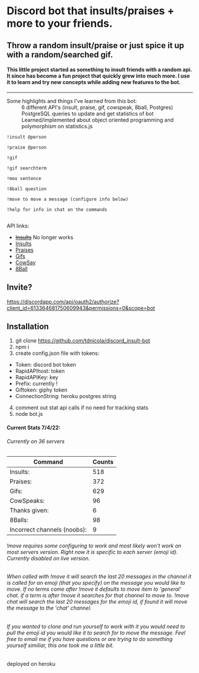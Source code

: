 # Discord bot that insults/praises + more to your friends.

## Throw a random insult/praise or just spice it up with a random/searched gif.

#### This little project started as something to insult friends with a random api. It since has become a fun project that quickly grew into much more. I use it to learn and try new concepts while adding new features to the bot.

---

<dl>
  <dt>Some highlights and things I've learned from this bot:</dt>

  <dd>6 different API's (insult, praise, gif, cowspeak, 8ball, Postgres)</dd>
  <dd>PostgreSQL queries to update and get statistics of bot</dd>
  <dd>Learned/implemented about object oriented programming and polymorphism on statistics.js</dd>
</dl>

```
!insult @person

!praise @person

!gif

!gif searchterm

!moo sentence

!8ball question

!move to move a message (configure info below)

!help for info in chat on the commands


```

API links:

-   ~~[Insults](https://rapidapi.com/Lakerolmaker/api/insult-generator/endpoints)~~ No longer works
-   [Insults](https://insult.mattbas.org/api/insult)
-   [Praises](https://complimentr.com/api)
-   [Gifs](https://api.giphy.com/v1/gifs/random)
-   [CowSay](http://cowsay.morecode.org/)
-   [8Ball](https://8ball.delegator.com/)

## Invite?

https://discordapp.com/api/oauth2/authorize?client_id=613364681750609943&permissions=0&scope=bot

## Installation

1. git clone https://github.com/tdnicola/discord_insult-bot
2. npm i
3. create config.json file with tokens:

-   Token: discord bot token
-   RapidAPIhost: token
-   RapidAPIKey: key
-   Prefix: currently !
-   Giftoken: giphy token
-   ConnectionString: heroku postgres string

4. comment out stat api calls if no need for tracking stats
5. node bot.js

#### Current Stats 7/4/22:

###### Currently on 36 servers

| Command                     | Counts |
| --------------------------- | ------ |
| Insults:                    | 518    |
| Praises:                    | 372    |
| Gifs:                       | 629    |
| CowSpeaks:                  | 96     |
| Thanks given:               | 6      |
| 8Balls:                     | 98     |
| Incorrect channels (noobs): | 9      |

###### _!move requires some configuring to work and most likely won't work on most servers version. Right now it is specific to each server (emoji id). Currently disabled on live version._

###### _When called with !move it will search the last 20 messages in the channel it is called for an emoji (that you specify) on the message you would like to move. If no terms come after !move it defaults to move item to 'general' chat. if a term is after !move it searches for that channel to move to. !move chat will search the last 20 messages for the emoji id, if found it will move the message to the 'chat' channel._

###### _If you wanted to clone and run yourself to work with it you would need to pull the emoji id you would like it to search for to move the message. Feel free to email me if you have questions or are trying to do something yourself similiar, this one took me a little bit._

deployed on heroku
